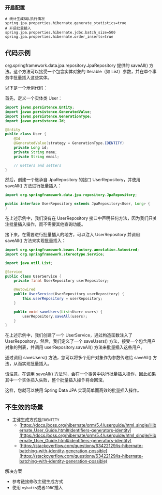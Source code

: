 ### 开启配置

```Config
# 统计生成SQL执行情况
spring.jpa.properties.hibernate.generate_statistics=true
# 开启批量插入
spring.jpa.properties.hibernate.jdbc.batch_size=500
spring.jpa.properties.hibernate.order_inserts=true
```

## 代码示例
org.springframework.data.jpa.repository.JpaRepository 提供的 saveAll() 方法。这个方法可以接受一个包含实体对象的 Iterable（如 List）参数，并在单个事务中批量插入这些实体。

以下是一个示例代码：

首先，定义一个实体类 User：

```java
import javax.persistence.Entity;
import javax.persistence.GeneratedValue;
import javax.persistence.GenerationType;
import javax.persistence.Id;

@Entity
public class User {
    @Id
    @GeneratedValue(strategy = GenerationType.IDENTITY)
    private Long id;
    private String name;
    private String email;

    // Getters and setters
}
```
然后，创建一个继承自 JpaRepository 的接口 UserRepository，并使用 saveAll() 方法进行批量插入：

```java
import org.springframework.data.jpa.repository.JpaRepository;

public interface UserRepository extends JpaRepository<User, Long> {
}
```
在上述示例中，我们没有在 UserRepository 接口中声明任何方法，因为我们只关注批量插入操作，而不需要其他查询功能。

接下来，在需要进行批量插入的地方，可以注入 UserRepository 并调用 saveAll() 方法来实现批量插入：

```java
import org.springframework.beans.factory.annotation.Autowired;
import org.springframework.stereotype.Service;

import java.util.List;

@Service
public class UserService {
    private final UserRepository userRepository;

    @Autowired
    public UserService(UserRepository userRepository) {
        this.userRepository = userRepository;
    }

    public void saveUsers(List<User> users) {
        userRepository.saveAll(users);
    }
}
```
在上述示例中，我们创建了一个 UserService，通过构造函数注入了 UserRepository。然后，我们定义了一个 saveUsers() 方法，接受一个包含用户对象的列表，并调用 userRepository.saveAll() 方法来批量插入这些用户。

通过调用 saveUsers() 方法，您可以将多个用户对象作为参数传递给 saveAll() 方法，从而实现批量插入。

请注意，在调用 saveAll() 方法时，会在一个事务中执行批量插入操作，因此如果其中一个实体插入失败，整个批量插入操作将会回滚。

这样，您就可以使用 Spring Data JPA 实现简单而高效的批量插入操作。

## 不生效的场景

* 主键生成方式是`IDENTITY`
    * [https://docs.jboss.org/hibernate/orm/5.4/userguide/html_single/Hibernate_User_Guide.html#identifiers-generators-identity](https://docs.jboss.org/hibernate/orm/5.4/userguide/html_single/Hibernate_User_Guide.html#identifiers-generators-identity)
    * [https://stackoverflow.com/questions/63422129/is-hibernate-batching-with-identity-generation-possible](https://stackoverflow.com/questions/63422129/is-hibernate-batching-with-identity-generation-possible)

解决方案
* 参考链接修改主键生成方式
* 使用 `mybatis`或者`JDBC`插入